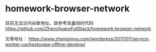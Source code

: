 # homework-browser-network
目前无法访问谷歌地址，故参考张鑫旭的代码 https://github.com/ZhenchuanxFullStack/homework-browser-network 

文章地址： https://www.zhangxinxu.com/wordpress/2017/07/service-worker-cachestorage-offline-develop/
